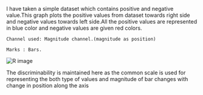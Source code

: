 I have taken a simple dataset which contains positive and negative value.This graph plots the positive values from dataset towards right side and negative values towards left side.All the positive values are represented in blue color and negative values are given red colors.
```
Channel used: Magnitude channel.(magnitude as position)

Marks : Bars.

```
![R image](http://s17.postimg.org/u9tkzvz33/mop.jpg "R image")

The discriminability is maintained here as the common scale is used for representing the both type of values and magnitude of bar changes with change in position along the axis